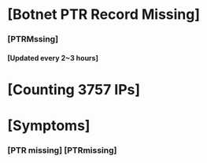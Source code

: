 # [Botnet PTR Record Missing]
### [PTRMssing]
#### [Updated every 2~3 hours]

# [Counting 3757 IPs]

# [Symptoms] 
###   [PTR missing] [PTRmissing]
